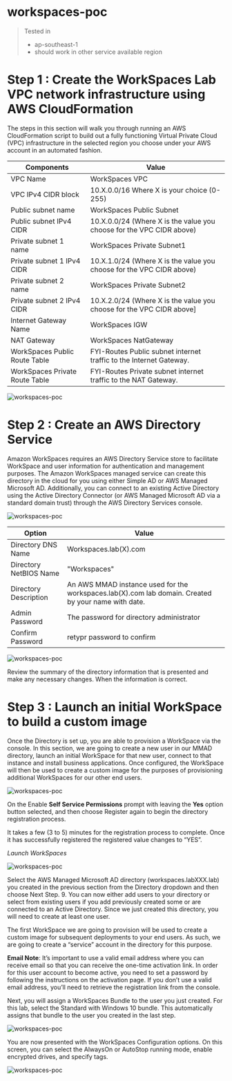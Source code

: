# workspaces-poc

> Tested in
> * ap-southeast-1
> * should work in other service available region

# Step 1 : Create the WorkSpaces Lab VPC network infrastructure using AWS CloudFormation 
The steps in this section will walk you through running an AWS CloudFormation script to build out a fully functioning Virtual Private Cloud (VPC) infrastructure in the selected region you choose under your AWS account in an automated fashion.

| Components | Value |
| ------------- | ------------- |
| VPC Name  | WorkSpaces VPC  |
| VPC IPv4 CIDR block   | 10.X.0.0/16   Where X is your choice (0-255)  |
| Public subnet name  | WorkSpaces Public Subnet  |
| Public subnet IPv4 CIDR  | 10.X.0.0/24  (Where X is the value you choose for the VPC CIDR above)  |
| Private subnet 1 name | WorkSpaces Private Subnet1 |
| Private subnet 1 IPv4 CIDR | 10.X.1.0/24   (Where X is the value you choose for the VPC CIDR above) |
| Private subnet 2 name | WorkSpaces Private Subnet2 |
| Private subnet 2 IPv4 CIDR | 10.X.2.0/24   (Where X is the value you choose for the VPC CIDR above] |
| Internet Gateway Name |	WorkSpaces IGW  |
| NAT Gateway |	WorkSpaces NatGateway  |
| WorkSpaces Public Route Table |	FYI-Routes Public subnet internet traffic to the Internet Gateway. |
| WorkSpaces Private Route Table |	FYI-Routes Private subnet internet traffic to the NAT Gateway.  |


![workspaces-poc](images/network_diagram.jpg)


# Step 2 : Create an AWS Directory Service
Amazon WorkSpaces requires an AWS Directory Service store to facilitate WorkSpace and user information for authentication and management purposes. The Amazon WorkSpaces managed service can create this directory in the cloud for you using either Simple AD  or AWS Managed Microsoft AD. Additionally, you can connect to an existing Active Directory using the Active Directory Connector (or AWS Managed Microsoft AD via a standard domain trust) through the AWS Directory Services console. 

![workspaces-poc](images/ad.jpg)

| Option | Value |
| ------------- | ------------- |
| Directory DNS Name | Workspaces.lab(X).com |
| Directory NetBIOS Name | "Workspaces" |
| Directory Description | An AWS MMAD instance used for the workspaces.lab(X).com lab domain. Created by your name with date. |
| Admin Password | The password for directory administrator |
| Confirm Password | retypr password to confirm |

![workspaces-poc](images/subnet.jpg)

Review the summary of the directory information that is presented and make any necessary changes. When the information is correct. 


# Step 3 : Launch an initial WorkSpace to build a custom image
Once the Directory is set up, you are able to provision a WorkSpace via the console. In this section, we are going to create a new user in our MMAD directory, launch an initial 
WorkSpace for that new user, connect to that instance and install business applications. Once configured, the WorkSpace will then be used to create a custom image for the purposes of provisioning additional WorkSpaces for our other end users. 

![workspaces-poc](images/directory.jpg)

On the Enable **Self Service Permissions** prompt with leaving the **Yes** option button selected, and then choose Register again to begin the directory registration process.

It takes a few (3 to 5) minutes for the registration process to complete. Once it has successfully registered the registered value changes to “YES”. 

*Launch WorkSpaces*

![workspaces-poc](images/ws.jpg)

Select the AWS Managed Microsoft AD directory (workspaces.labXXX.lab) you created in the previous section from the Directory dropdown and then choose Next Step.
9.	You can now either add users to your directory or select from existing users if you add previously created some or are connected to an Active Directory. Since we just created this directory, you will need to create at least one user. 

The first WorkSpace we are going to provision will be used to create a custom image for subsequent deployments to your end users. As such, we are going to create a “service” account in the directory for this purpose.  

**Email Note**: It’s important to use a valid email address where you can receive email so that you can receive the one-time activation link. In order for this user account to become active, you need to set a password by following the instructions on the activation page. If you don’t use a valid email address, you’ll need to retrieve the registration link from the console. 

Next, you will assign a WorkSpaces Bundle  to the user you just created. For this lab, select the Standard with Windows 10 bundle. This automatically assigns that bundle to the user you created in the last step.

![workspaces-poc](images/bundle.jpg)

You are now presented with the WorkSpaces Configuration options. On this screen, you can select the AlwaysOn or AutoStop running mode, enable encrypted drives, and specify tags.

![workspaces-poc](images/mode.jpg)
